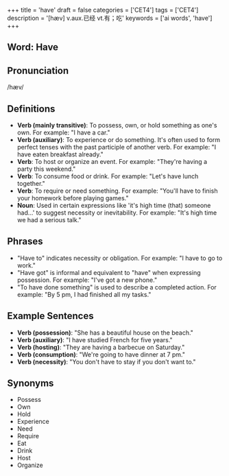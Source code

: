 +++
title = 'have'
draft = false
categories = ['CET4']
tags = ['CET4']
description = '[hæv] v.aux.已经 vt.有；吃'
keywords = ['ai words', 'have']
+++

## Word: Have

## Pronunciation
/hæv/

## Definitions
- **Verb (mainly transitive)**: To possess, own, or hold something as one's own. For example: "I have a car." 
- **Verb (auxiliary)**: To experience or do something. It's often used to form perfect tenses with the past participle of another verb. For example: "I have eaten breakfast already."
- **Verb**: To host or organize an event. For example: "They're having a party this weekend."
- **Verb**: To consume food or drink. For example: "Let's have lunch together."
- **Verb**: To require or need something. For example: "You'll have to finish your homework before playing games."
- **Noun**: Used in certain expressions like 'it's high time (that) someone had...' to suggest necessity or inevitability. For example: "It's high time we had a serious talk."

## Phrases
- "Have to" indicates necessity or obligation. For example: "I have to go to work."
- "Have got" is informal and equivalent to "have" when expressing possession. For example: "I've got a new phone."
- "To have done something" is used to describe a completed action. For example: "By 5 pm, I had finished all my tasks."

## Example Sentences
- **Verb (possession)**: "She has a beautiful house on the beach."
- **Verb (auxiliary)**: "I have studied French for five years."
- **Verb (hosting)**: "They are having a barbecue on Saturday."
- **Verb (consumption)**: "We're going to have dinner at 7 pm."
- **Verb (necessity)**: "You don't have to stay if you don't want to."

## Synonyms
- Possess
- Own
- Hold
- Experience
- Need
- Require
- Eat
- Drink
- Host
- Organize
